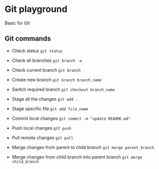 # Git playground

Basic for Git

## Git commands

- Check status
  `git status`

- Check all branches
  `git branch -a`

- Check current branch
  `git branch`

- Create new branch
  `git branch branch_name`

- Switch required branch
  `git checkout branch_name`

- Stage all the changes
  `git add .`

- Stage specific file
  `git add file_name`

- Commit local changes
  `git commit -m "update README.md"`

- Push local changes
  `git push`

- Pull remote changes
  `git pull`

- Merge changes from parent to child branch
  `git merge parent_branch`

- Merge changes from child branch into parent branch
  `git merge child_branch`
